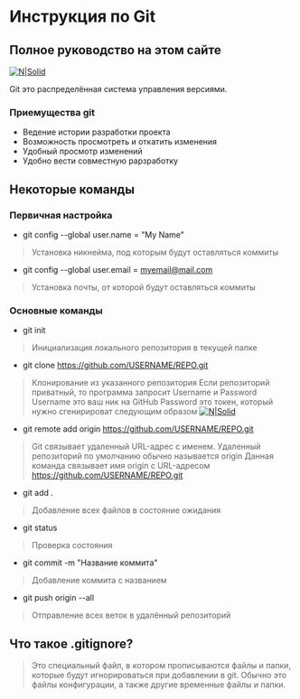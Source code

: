 # Инструкция по Git
## Полное руководство на этом сайте

[![N|Solid](https://git-scm.com/images/logo@2x.png)](https://git-scm.com/docs)


Git это распределённая система управления версиями.

### Приемущества git
- Ведение истории разработки проекта
- Возможность просмотреть и откатить изменения
- Удобный просмотр изменений
- Удобно вести совместную рарзработку

## Некоторые команды
### Первичная настройка
- git config --global user.name = "My Name"
> Установка никнейма, под которым будут оставляться коммиты
- git config --global user.email = myemail@mail.com
> Установка почты, от которой будут оставляться коммиты

### Основные команды
- git init
> Инициализация локального репозитория в текущей папке
- git clone https://github.com/USERNAME/REPO.git
> Клонирование из указанного репозитория
> Если репозиторий приватный, то программа запросит Username и Password
> Username это ваш ник на GitHub
> Password это токен, который нужно сгенирироват следующим образом
[![N|Solid](https://miro.medium.com/max/1400/1*SSRjtoQ0H2X3SBPOiJ5rZw.jpeg)](https://docs.github.com/ru/authentication/keeping-your-account-and-data-secure/creating-a-personal-access-token)
- git remote add origin https://github.com/USERNAME/REPO.git
> Git связывает удаленный URL-адрес с именем. Удаленный репозиторий по умолчанию обычно называется origin
> Данная команда связывает имя origin с URL-адресом https://github.com/USERNAME/REPO.git
- git add .
> Добавление всех файлов в состояние ожидания
- git status
> Проверка состояния
- git commit -m "Название коммита"
> Добавление коммита с названием
- git push origin --all
> Отправление всех веток в удалённый репозиторий

## Что такое .gitignore?

> Это специальный файл, в котором
> прописываются файлы и папки,
> которые будут игнорироваться при
> добавлении в git. Обычно это файлы 
> конфигурации, а также другие
>  временные файлы и папки. 